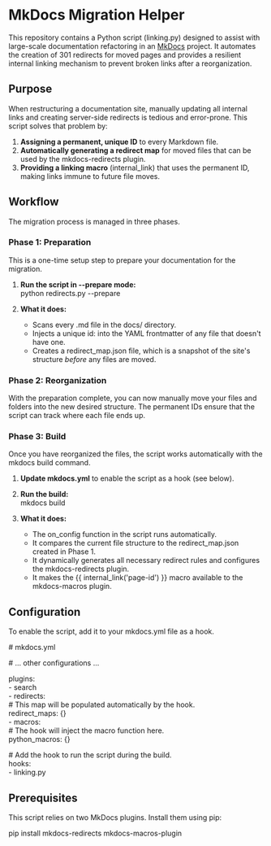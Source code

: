 # **MkDocs Migration Helper**

This repository contains a Python script (linking.py) designed to assist with large-scale documentation refactoring in an [MkDocs](https://www.mkdocs.org/) project. It automates the creation of 301 redirects for moved pages and provides a resilient internal linking mechanism to prevent broken links after a reorganization.

## **Purpose**

When restructuring a documentation site, manually updating all internal links and creating server-side redirects is tedious and error-prone. This script solves that problem by:

1. **Assigning a permanent, unique ID** to every Markdown file.  
2. **Automatically generating a redirect map** for moved files that can be used by the mkdocs-redirects plugin.  
3. **Providing a linking macro** (internal\_link) that uses the permanent ID, making links immune to future file moves.

## **Workflow**

The migration process is managed in three phases.

### **Phase 1: Preparation**

This is a one-time setup step to prepare your documentation for the migration.

1. **Run the script in \--prepare mode:**  
   python redirects.py \--prepare

2. **What it does:**  
   * Scans every .md file in the docs/ directory.  
   * Injects a unique id: into the YAML frontmatter of any file that doesn't have one.  
   * Creates a redirect\_map.json file, which is a snapshot of the site's structure *before* any files are moved.

### **Phase 2: Reorganization**

With the preparation complete, you can now manually move your files and folders into the new desired structure. The permanent IDs ensure that the script can track where each file ends up.

### **Phase 3: Build**

Once you have reorganized the files, the script works automatically with the mkdocs build command.

1. **Update mkdocs.yml** to enable the script as a hook (see below).  
2. **Run the build:**  
   mkdocs build

3. **What it does:**  
   * The on\_config function in the script runs automatically.  
   * It compares the current file structure to the redirect\_map.json created in Phase 1\.  
   * It dynamically generates all necessary redirect rules and configures the mkdocs-redirects plugin.  
   * It makes the {{ internal\_link('page-id') }} macro available to the mkdocs-macros plugin.

## **Configuration**

To enable the script, add it to your mkdocs.yml file as a hook.

\# mkdocs.yml

\# ... other configurations ...

plugins:  
  \- search  
  \- redirects:  
      \# This map will be populated automatically by the hook.  
      redirect\_maps: {}  
  \- macros:  
      \# The hook will inject the macro function here.  
      python\_macros: {}

\# Add the hook to run the script during the build.  
hooks:  
  \- linking.py

## **Prerequisites**

This script relies on two MkDocs plugins. Install them using pip:

pip install mkdocs-redirects mkdocs-macros-plugin  